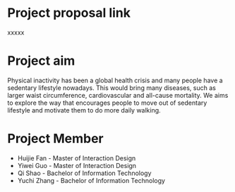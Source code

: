 # Project proposal link
 xxxxx
 
# Project aim
Physical inactivity has been a global health crisis and many people have a sedentary lifestyle nowadays. This would bring many diseases, such as larger waist circumference, cardiovascular and all-cause mortality. We aims to explore the way that encourages people to move out of sedentary lifestyle and motivate them to do more daily walking.


# Project Member
+  Huijie Fan - Master of Interaction Design
+  Yiwei Guo - Master of Interaction Design 
+  Qi Shao - Bachelor of Information Technology 
+  Yuchi Zhang - Bachelor of Information Technology
